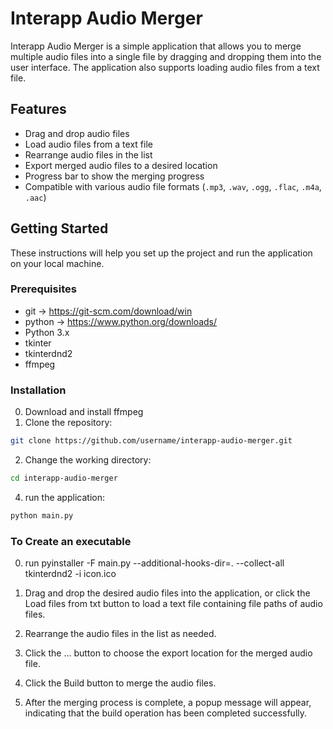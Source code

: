 # Interapp Audio Merger

Interapp Audio Merger is a simple application that allows you to merge multiple audio files into a single file by dragging and dropping them into the user interface. The application also supports loading audio files from a text file.

## Features

- Drag and drop audio files
- Load audio files from a text file
- Rearrange audio files in the list
- Export merged audio files to a desired location
- Progress bar to show the merging progress
- Compatible with various audio file formats (`.mp3`, `.wav`, `.ogg`, `.flac`, `.m4a`, `.aac`)

## Getting Started

These instructions will help you set up the project and run the application on your local machine.

### Prerequisites
- git -> https://git-scm.com/download/win
- python -> https://www.python.org/downloads/
- Python 3.x
- tkinter
- tkinterdnd2
- ffmpeg

### Installation
0. Download and install ffmpeg
1. Clone the repository:

```bash
git clone https://github.com/username/interapp-audio-merger.git
```
2. Change the working directory:
  
```bash
cd interapp-audio-merger
```
4. run the application:
  ```bash
python main.py
```
### To Create an executable
0. run pyinstaller -F main.py --additional-hooks-dir=. --collect-all tkinterdnd2 -i icon.ico

1. Drag and drop the desired audio files into the application, or click the Load files from txt button to load a text file containing file paths of audio files.
2. Rearrange the audio files in the list as needed.
3. Click the ... button to choose the export location for the merged audio file.
4. Click the Build button to merge the audio files.
5. After the merging process is complete, a popup message will appear, indicating that the build operation has been completed successfully.

